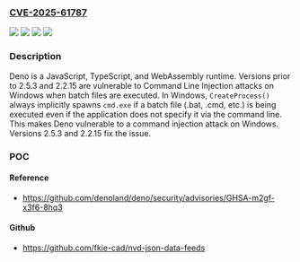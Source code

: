### [CVE-2025-61787](https://cve.mitre.org/cgi-bin/cvename.cgi?name=CVE-2025-61787)
![](https://img.shields.io/static/v1?label=Product&message=deno&color=blue)
![](https://img.shields.io/static/v1?label=Version&message=%3C%202.2.15%20&color=brightgreen)
![](https://img.shields.io/static/v1?label=Version&message=%3E%3D%202.3.0%2C%20%3C%202.5.3%20&color=brightgreen)
![](https://img.shields.io/static/v1?label=Vulnerability&message=CWE-77%3A%20Improper%20Neutralization%20of%20Special%20Elements%20used%20in%20a%20Command%20('Command%20Injection')&color=brightgreen)

### Description

Deno is a JavaScript, TypeScript, and WebAssembly runtime. Versions prior to 2.5.3 and 2.2.15 are vulnerable to Command Line Injection attacks on Windows when batch files are executed. In Windows, ``CreateProcess()`` always implicitly spawns ``cmd.exe`` if a batch file (.bat, .cmd, etc.) is being executed even if the application does not specify it via the command line. This makes Deno vulnerable to a command injection attack on Windows. Versions 2.5.3 and 2.2.15 fix the issue.

### POC

#### Reference
- https://github.com/denoland/deno/security/advisories/GHSA-m2gf-x3f6-8hq3

#### Github
- https://github.com/fkie-cad/nvd-json-data-feeds

